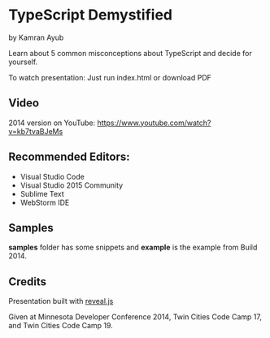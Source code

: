 # TypeScript Demystified
by Kamran Ayub

Learn about 5 common misconceptions about TypeScript and decide for yourself.

To watch presentation: Just run index.html or download PDF

## Video

2014 version on YouTube: https://www.youtube.com/watch?v=kb7tvaBJeMs

## Recommended Editors:

- Visual Studio Code
- Visual Studio 2015 Community
- Sublime Text
- WebStorm IDE

## Samples

**samples** folder has some snippets and **example** is the example from Build 2014.

## Credits

Presentation built with [reveal.js](http://lab.hakim.se/reveal-js/#/)

Given at Minnesota Developer Conference 2014, 
Twin Cities Code Camp 17, and 
Twin Cities Code Camp 19.